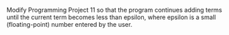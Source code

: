 Modify Programming Project 11 so that the program continues adding terms until
the current term becomes less than epsilon, where epsilon is a small
(floating-point) number entered by the user.
